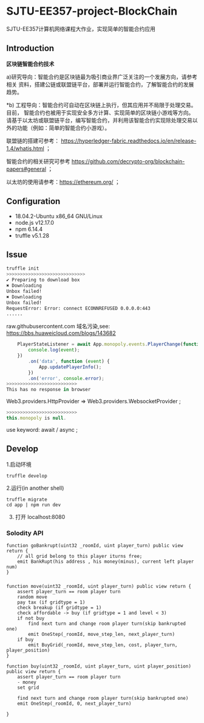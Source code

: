 # SJTU-EE357-project-BlockChain
SJTU-EE357计算机网络课程大作业，实现简单的智能合约应用

## Introduction

**区块链智能合约技术** 

a)研究导向：智能合约是区块链最为吸引商业界广泛关注的一个发展方向，请参考相关 资料，搭建公链或联盟链平台，部署并运行智能合约，了解智能合约的发展趋势。 

*b) 工程导向：智能合约可自动在区块链上执行，但其应用并不局限于处理交易。目前， 智能合约也被用于实现安全多方计算、实现简单的区块链小游戏等方向。请基于以太坊或联盟链平台，编写智能合约，并利用该智能合约实现除处理交易以外的功能（例如：简单的智能合约小游戏）。

联盟链的搭建可参考： https://hyperledger-fabric.readthedocs.io/en/release-1.4/whatis.html ；

智能合约的相关研究可参考 https://github.com/decrypto-org/blockchain-papers#general ；

以太坊的使用请参考：https://ethereum.org/ ；





## Configuration

- 18.04.2-Ubuntu x86_64 GNU/Linux 
- node.js	v12.17.0 
- npm	6.14.4 
- truffle	v5.1.28

## Issue

```bash
truffle init
>>>>>>>>>>>>>>>>>>>>>>>>>>>>>
✔ Preparing to download box
✖ Downloading
Unbox failed!
✖ Downloading
Unbox failed!
RequestError: Error: connect ECONNREFUSED 0.0.0.0:443
......
```

raw.githubusercontent.com 域名污染,see: https://bbs.huaweicloud.com/blogs/143682



```javascript
    PlayerStateListener = await App.monopoly.events.PlayerChange(function (error, event) {
        console.log(event);
    })
        .on('data', function (event) {
            App.updatePlayerInfo();
        })
        .on('error', console.error);
>>>>>>>>>>>>>>>>>>>>>>>>>>
This has no response in browser
```

Web3.providers.HttpProvider => Web3.providers.WebsocketProvider ;



```javascript
>>>>>>>>>>>>>>>>>>>>>>>>>>
this.monopoly is null.
```

use keyword: await / async ;



## Develop

1.启动环境

```
truffle develop
```

2.运行(in another shell)

```
truffle migrate
cd app | npm run dev
```

3. 打开 localhost:8080



### Solodity API

```solidity
function goBankrupt(uint32 _roomId, uint player_turn) public view return {
	// all grid belong to this player iturns free;
	emit BankRupt(his address , his money(minus), current left player num)
}
```

### 

```solidity
function move(uint32 _roomId, uint player_turn) public view return {
    assert player_turn == room player turn
    random move
    pay tax (if gridtype = 1)
    check breakup (if gridtype = 1)
    check affordable -> buy (if gridtype = 1 and level < 3)
    if not buy
        find next turn and change room player turn(skip bankrupted one)
	    emit OneStep(_roomId, move_step_len, next_player_turn)
	if buy
	    emit BuyGrid(_roomId, move_step_len, cost, player_turn, player_position)
}
```



```solidity
function buy(uint32 _roomId, uint player_turn, uint player_position) public view return {
    assert player_turn == room player turn
    - money
    set grid

    find next turn and change room player turn(skip bankrupted one)
	emit OneStep(_roomId, 0, next_player_turn)

}
```

